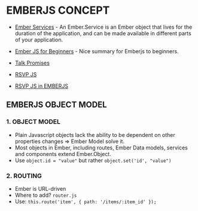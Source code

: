 # EMBERJS CONCEPT
* [Ember Services](https://guides.emberjs.com/v2.12.0/applications/services/) - An Ember.Service is an Ember object that lives for the duration of the application, and can be made available in different parts of your application.

* [Ember JS for Beginners](https://viblo.asia/thaont/posts/wznVGLdjGZOe) - Nice summary for Emberjs to beginners.

* [Talk Promises](http://bantic.github.io/talks-promises/#/12)

* [RSVP JS](https://github.com/nvminhtu/rsvp.js)

* [RSVP JS in EMBERJS](https://www.emberjs.com/api/classes/RSVP.html)

## EMBERJS OBJECT MODEL
### 1. OBJECT MODEL
* Plain Javascript objects lack the ability to be dependent on other properties changes => Ember Model solve it.
* Most objects in Ember, including routes, Ember Data models, services and components extend Ember.Object.
* Use `object.id = "value"` but rather `object.set('id', "value")`

### 2. ROUTING
* Ember is URL-driven
* Where to add? `router.js`
* Use: `this.route('item', { path: '/items/:item_id' });`
